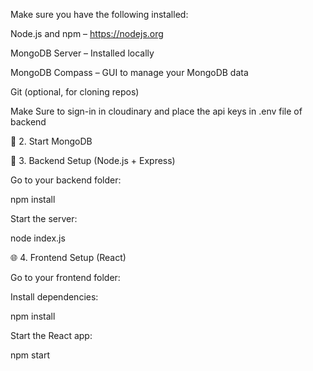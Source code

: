 Make sure you have the following installed:

Node.js and npm – https://nodejs.org

MongoDB Server – Installed locally

MongoDB Compass – GUI to manage your MongoDB data

Git (optional, for cloning repos)

Make Sure to sign-in in cloudinary and place the api keys in .env file of backend

🚀 2. Start MongoDB

🧱 3. Backend Setup (Node.js + Express)

Go to your backend folder:

npm install

Start the server:

node index.js

🌐 4. Frontend Setup (React)

Go to your frontend folder:

Install dependencies:

npm install

Start the React app:

npm start
